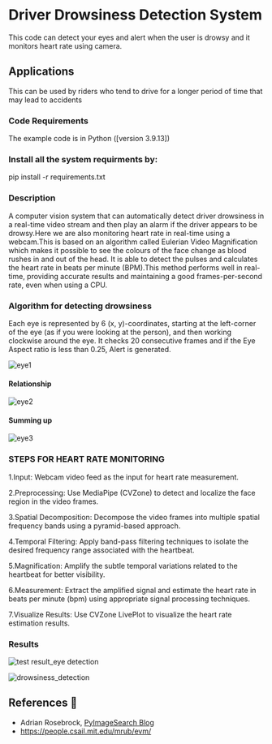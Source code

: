 # Driver Drowsiness Detection System

This code can detect your eyes and alert when the user is drowsy and it monitors heart rate using camera.

## Applications 
This can be used by riders who tend to drive for a longer period of time that may lead to accidents

### Code Requirements 
The example code is in Python ([version 3.9.13])

### Install all the system requirments by:
pip install -r requirements.txt

### Description 

A computer vision system that can automatically detect driver drowsiness in a real-time video stream and then play an alarm if the driver appears to be drowsy.Here we are also monitoring heart rate in real-time using a webcam.This is based on an algorithm called Eulerian Video Magnification which makes it possible to see the colours of the face change as blood rushes in and out of the head. It is able to detect the pulses and calculates the heart rate in beats per minute (BPM).This method performs well in real-time, providing accurate results and maintaining a good frames-per-second rate, even when using a CPU.

### Algorithm for detecting drowsiness 

Each eye is represented by 6 (x, y)-coordinates, starting at the left-corner of the eye (as if you were looking at the person), and then working clockwise around the eye.
It checks 20 consecutive frames and if the Eye Aspect ratio is less than 0.25, Alert is generated.

![eye1](https://github.com/swapnilbera/Driver-Monitoring-System/assets/87073046/e90e97a4-765f-4f6d-8802-a3599132fd32)

#### Relationship

![eye2](https://github.com/swapnilbera/Driver-Monitoring-System/assets/87073046/e84eeec5-3b91-4255-a548-792585fad939)

#### Summing up

![eye3](https://github.com/swapnilbera/Driver-Monitoring-System/assets/87073046/19830b0a-a263-4c66-9270-0f5d9f40a76d)

### STEPS FOR HEART RATE MONITORING

1.Input: Webcam video feed as the input for heart rate measurement.
   
2.Preprocessing: Use MediaPipe (CVZone) to detect and localize the face region in the video frames.

3.Spatial Decomposition: Decompose the video frames into multiple spatial frequency bands using a pyramid-based approach.

4.Temporal Filtering: Apply band-pass filtering techniques to isolate the desired frequency range associated with the heartbeat.

5.Magnification: Amplify the subtle temporal variations related to the heartbeat for better visibility.

6.Measurement: Extract the amplified signal and estimate the heart rate in beats per minute (bpm) using appropriate signal processing techniques.

7.Visualize Results: Use CVZone LivePlot to visualize the heart rate estimation results.

### Results 
![test result_eye detection](https://github.com/swapnilbera/Driver-Monitoring-System/assets/87073046/45c4b8e4-7a52-4c8b-bb41-52b2f99f9804)

![drowsiness_detection](https://github.com/swapnilbera/Driver-Monitoring-System/assets/87073046/1b025d05-a8df-4809-8887-a9336b469517)


## References 🔱
 
 -   Adrian Rosebrock, [PyImageSearch Blog](https://www.pyimagesearch.com/2017/05/08/drowsiness-detection-opencv/)
 -   https://people.csail.mit.edu/mrub/evm/
